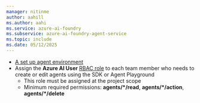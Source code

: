 ```yaml
---
manager: nitinme
author: aahill
ms.author: aahi
ms.service: azure-ai-foundry
ms.subservice: azure-ai-foundry-agent-service
ms.topic: include
ms.date: 05/12/2025
---
```


* [A set up agent environment](../environment-setup.md)
* Assign the **Azure AI User**  [RBAC role](../../concepts\rbac-azure-ai-foundry.md) to each team member who needs to create or edit agents using the SDK or Agent Playground
    * This role must be assigned at the project scope
    * Minimum required permissions: **agents/*/read**, **agents/*/action**, **agents/*/delete**

